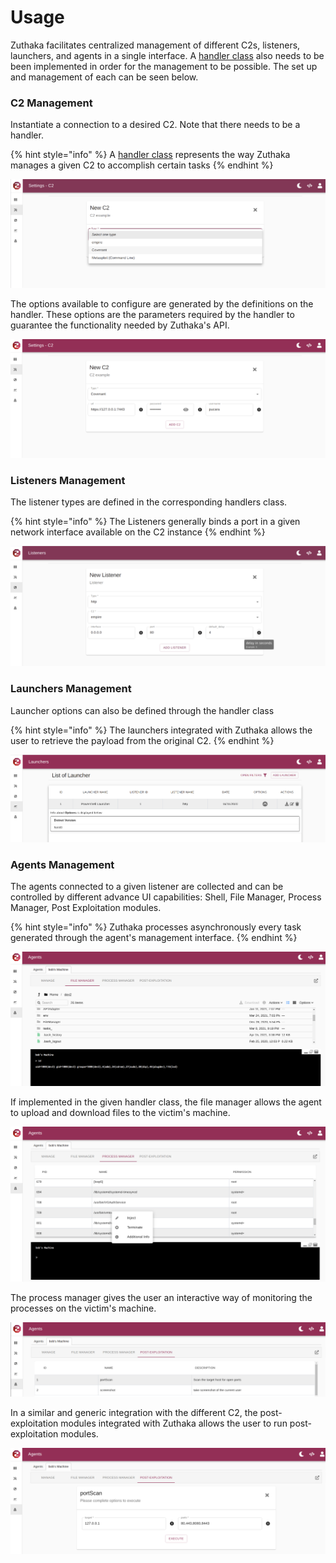 # Usage

Zuthaka facilitates centralized management of different C2s, listeners, launchers, and agents in a single interface. A [handler class](integrating-c2s.md) also needs to be been implemented in order for the management to be possible. The set up and management of each can be seen below.

### C2 Management

Instantiate a connection to a desired C2. Note that there needs to be a handler.

{% hint style="info" %}
A [handler class](integrating-c2s.md) represents the way Zuthaka manages a given C2 to accomplish certain tasks
{% endhint %}

![](.gitbook/assets/screenshot-from-2021-04-12-17-06-20.png)

The options available to configure are generated by the definitions on the handler. These options are the parameters required by the handler to guarantee the functionality needed by Zuthaka's API.

![](.gitbook/assets/screenshot-from-2021-04-19-16-54-50.png)

### Listeners Management

The listener types are defined in the corresponding handlers class.

{% hint style="info" %}
The Listeners generally binds a port in a given network interface available on the C2 instance
{% endhint %}

![](.gitbook/assets/screenshot-from-2021-04-12-17-26-57.png)

### Launchers Management

Launcher options can also be defined through the handler class

{% hint style="info" %}
The launchers integrated with Zuthaka allows the user to retrieve the payload from the original C2.
{% endhint %}

![](.gitbook/assets/screenshot-from-2021-04-12-16-41-03.png)

### Agents Management

The agents connected to a given listener are collected and can be controlled by different advance UI capabilities: Shell, File Manager, Process Manager, Post Exploitation modules.

{% hint style="info" %}
Zuthaka processes asynchronously every task generated through the agent's management interface.
{% endhint %}

![](.gitbook/assets/screenshot-from-2021-04-16-18-50-21.png)

If implemented in the given handler class, the file manager allows the agent to upload and download files to the victim's machine.

![](.gitbook/assets/screenshot-from-2021-04-19-16-55-23.png)

The process manager gives the user an interactive way of monitoring the processes on the victim's machine.

![](.gitbook/assets/screenshot-from-2021-04-19-16-55-43.png)

In a similar and generic integration with the different C2, the post-exploitation modules integrated with Zuthaka allows the user to run post-exploitation modules.

![](.gitbook/assets/screenshot-from-2021-04-19-16-55-56.png)

## 

